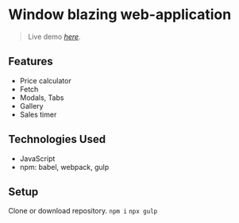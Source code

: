 # Window blazing web-application
> Live demo [_here_](https://vladmudryy.github.io/project--windowService-app/).

## Features
- Price calculator
- Fetch
- Modals, Tabs
- Gallery
- Sales timer


## Technologies Used
- JavaScript
- npm: babel, webpack, gulp


## Setup
Clone or download repository.
`npm i`
`npx gulp`
